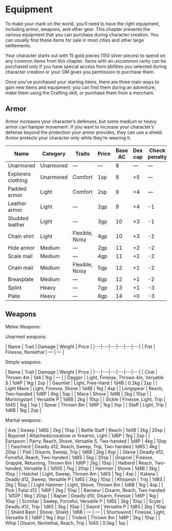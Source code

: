 # Equipment
To make your mark on the world, you’ll need to have the right equipment, including armor, weapons, and other gear. This chapter presents the various equipment that you can purchase during character creation. You can usually find these items for sale in most cities and other large settlements.

Your character starts out with 15 gold pieces (150 silver pieces) to spend on any common items from this chapter. Items with an uncommon rarity can be purchased only if you have special access from abilities you selected during character creation or your GM gives you permission to purchase them.

Once you’ve purchased your starting items, there are three main ways to gain new items and equipment: you can find them during an adventure, make them using the Crafting skill, or purchase them from a merchant.

## Armor
Armor increases your character’s defenses, but some medium or heavy armor can hamper movement. If you want to increase your character’s defense beyond the protection your armor provides, they can use a shield. Armor protects your character only while they’re wearing it.

|  Name | Category |  Traits | Price  | Base AC  |  Dex cap | Check penalty | Speed penalty | Might | Weight | Group |
|---|---|---|---|---|---|---|---|---|---|---|
|  Unarmored | Unarmored | — | — | 8 | — | — | — | — | — | — |
| Explorers clothing | Unarmored | Comfort | 1sp | 8 | +5 | — | — | — | 1kg | Cloth |
| Padded armor | Light | Comfort | 2sp | 9 | +4 | — | — | — | 3kg | Cloth |
| Leather armor | Light | — | 2gp | 9 | +4 | -1 | — | — | 3kg | Leather |
| Studded leather | Light | — | 3gp | 10 | +3 | -1 | — | +0 | 4kg | Leather |
| Chain shirt | Light | Flexible, Noisy | 4gp | 10 | +3 | -2 | -2m | +0 | 2kg | Chain |
| Hide armor | Medium | — | 2gp | 11 | +2 | -2 | -2m | +1 | 5kg | Cloth |
| Scale mail  | Medium | — | 4gp | 11 | +2 | -2 | -2m | +1 | 5kg | Composite |
| Chain mail | Medium | Flexible, Noisy | 5gp | 12 | +1 | -2 | -2m | +2 | 8kg | Mail |
| Breasplate | Medium | — | 6gp | 12 | +1 | -2 | -2m | +2 | 6kg | Plate |
| Splint | Heavy | — | 7gp | 13 | +1 | -3 | -4m | +3 | 25kg | Composite |
| Plate | Heavy | — | 8gp | 14 | +0 | -3 | -4m | +3 | 30kg | Plate |

## Weapons
Melee Weapons:

Unarmed weapons:

| Name | Trait | Damage | Weight | Price |
|---|---|---|---|---|---|
| Fist | Finesse, Nonlethal | — | — |

Simple weapons:

| Name | Trait | Damage | Weight | Price |
|---|---|---|---|---|---|
| Club | Thrown 4m | 1d4 | 1kg | — |
| Dagger | Light, Finesse, Thrown 4m, Versatile S | 1d4P | 1kg | 2sp |
| Gauntlet | Light, Free-Hand | 1d4B | 0.2kg | 2sp |
| Light Mace | Light, Finesse, Shove | 1d4B | 1kg | 4sp |
| Longspear | Reach, Two-handed | 1d8P | 4kg | 5sp |
| Mace | Shove | 1d6B | 2kg | 10sp |
| Morningstart | Versatile P | 1d6B | 2kg | 10sp |
| Sickle | Finesse, Light, Trip | 1d4S | 1kg | 1sp |
| Spear | Thrown 8m | 1d6P | 1kg | 3sp |
| Staff | Light, Trip | 1d6B | 1kg | 2sp |

Martial weapons:

| Axe | Sweep | 1d8S | 2kg | 10sp |
| Battle Staff | Reach | 1d4B | 2kg | 20sp |
| Bayonet | Attached(crossbow or firearm), Light | 1d6P | 1kg | 2sp |
| Earspoon | Parry, Reach, Shove, Versatile S, Two-handed | 1d8P | 4kg | 10sp |
| Fauchard | Deadly d12, Reach, Sweep, Trip, Two-handed | 1d8S | 4kg | 20sp |
| Flail | Disarm, Sweep, Trip | 1d6B | 2kg | 8sp |
| Glaive | Deadly d12, Forceful, Reach, Two-handed | 1d8S | 5kg | 20sp |
| Grapnel | Finesse, Grapple, Returning, Thrown 6m | 1d6P | 2kg | 15sp |
| Halberd | Reach, Two-handed, Versatile S | 1d10S | 7kg | 20sp |
| Hammer | Shove | 1d8B | 3kg | 10sp |
| Hatchet | Light, Sweep, Thrown 8m | 1d6S | 1kg | 4sp |
| Katana | Deadly d12, Sweep, Versatile P | 1d6S | 2kg | 10sp |
| Khopesh | Trip | 1d8S | 2kg | 10sp |
| Light Hammer | Light, Shove, Thrown 8m | 1d6B | 1kg | 4sp |
| Pick | Fatal d12 | 1d6P | 2kg | 10sp |
| Ranseur | Disarm, Reach, Two-handed | 1d10P | 6kg | 20sp |
| Rapier | Deadly d10, Disarm, Finesse | 1d6P | 1kg | 10sp |
| Scimitar | Sweep, Forceful, Versatile P | 1d6S | 2kg | 10sp |
| Scyte | Deadly d12, Trip | 1d6S | 3kg | 10sp |
| Sword | Versatile P | 1d8S | 2kg | 10sp |
| Shield Bash | Shove, Shield | 1d6B | — | — |
| Shortsword | Finesse, Light, Versatile S | 1d6P | 1kg | 8sp |
| Trident | Thrown 8m | 1d8P | 2kg | 10sp |
| Whip | Disarm, Nonlethal, Reach, Trip | 1d4S | 0.5kg | 1sp |